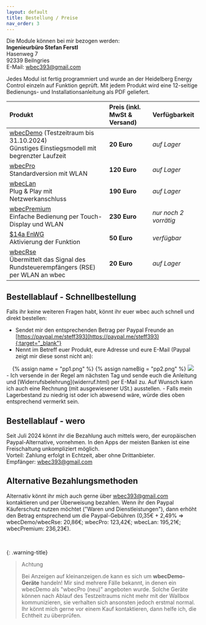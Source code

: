 ```yaml
---
layout: default
title: Bestellung / Preise
nav_order: 3
---
```


Die Module können bei mir bezogen werden:  
**Ingenieurbüro Stefan Ferstl**  
Hasenweg 7  
92339 Beilngries  
E-Mail: [wbec393@gmail.com](mailto:wbec393@gmail.com)

Jedes Modul ist fertig programmiert und wurde an der Heidelberg Energy Control einzeln auf Funktion geprüft. Mit jedem Produkt wird eine 12-seitige Bedienungs- und Installationsanleitung als PDF geliefert.  

|Produkt |Preis (inkl. MwSt & Versand) |Verfügbarkeit |
|:-------|:----------------------------|:-------------|
|[wbecDemo](products\wbecDemo.html) (Testzeitraum bis 31.10.2024) <br>Günstiges Einstiegsmodell mit begrenzter Laufzeit | **20 Euro** | *auf Lager* |
|[wbecPro](products\wbecPro.html) <br>Standardversion mit WLAN                              | **120 Euro** | *auf Lager* |
|[wbecLan](products\wbecLan.html) <br>Plug & Play mit Netzwerkanschluss                     | **190 Euro** | *auf Lager* |
|[wbecPremium](products\wbecPremium.html) <br>Einfache Bedienung per Touch-Display und WLAN | **230 Euro** | *nur noch 2 vorrätig* |
|[$14a EnWG](enwg.html) <br>Aktivierung der Funktion | **50 Euro** | *verfügbar* |
|[wbecRse](products\wbecRse.html) <br>Übermittelt das Signal des Rundsteuerempfängers (RSE) per WLAN an wbec | **20 Euro** | *auf Lager* |

## Bestellablauf - Schnellbestellung
Falls ihr keine weiteren Fragen habt, könnt ihr euer wbec auch schnell und direkt bestellen:
- Sendet mir den entsprechenden Betrag per Paypal Freunde an [https://paypal.me/steff393](https://paypal.me/steff393){:target="_blank"}
- Nennt im Betreff euer Produkt, eure Adresse und eure E-Mail (Paypal zeigt mir diese sonst nicht an):
<center>
{% assign name    = "pp1.png" %}
{% assign nameBig = "pp2.png" %}
<a href="{{ site.url }}{{ site.imgUrl }}{{ nameBig }}"><img src="{{ site.url }}{{ site.imgUrl }}{{ name }}" width="{{ site.imgSize }}"></a>
</center>  
- Ich versende in der Regel am nächsten Tag und sende euch die Anleitung und [Widerrufsbelehrung](widerruf.html) per E-Mail zu. Auf Wunsch kann ich auch eine Rechnung (mit ausgewiesener USt.) ausstellen.
- Falls mein Lagerbestand zu niedrig ist oder ich abwesend wäre, würde dies oben entsprechend vermerkt sein. 

## Bestellablauf - wero
Seit Juli 2024 könnt ihr die Bezahlung auch mittels wero, der europäischen Paypal-Alternative, vornehmen. In den Apps der meisten Banken ist eine Freischaltung unkompliziert möglich.   
Vorteil: Zahlung erfolgt in Echtzeit, aber ohne Drittanbieter.  
Empfänger: wbec393@gmail.com  

## Alternative Bezahlungsmethoden
Alternativ könnt ihr mich auch gerne über [wbec393@gmail.com](mailto:wbec393@gmail.com) kontaktieren und per Überweisung bezahlen. Wenn ihr den Paypal Käuferschutz nutzen möchtet ("Waren und Dienstleistungen"), dann erhöht den Betrag entsprechend um die Paypal-Gebühren (0,35€ + 2,49% => wbecDemo/wbecRse: 20,86€; wbecPro: 123,42€; wbecLan: 195,21€; wbecPremium: 236,23€).  

<br>

{: .warning-title}
> Achtung
> 
> Bei Anzeigen auf kleinanzeigen.de kann es sich um **wbecDemo-Geräte** handeln! Mir sind mehrere Fälle bekannt, in denen ein wbecDemo als "wbecPro (neu)" angeboten wurde. Solche Geräte können nach Ablauf des Testzeitraums nicht mehr mit der Wallbox kommunizieren, sie verhalten sich ansonsten jedoch erstmal normal.    
> Ihr könnt mich gerne vor einem Kauf kontaktieren, dann helfe ich, die Echtheit zu überprüfen.  
